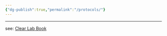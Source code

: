 ```yaml
---
{"dg-publish":true,"permalink":"/protocols/"}
---
```



---
see:
[Clear Lab Book]((https://civiclaboratory.nl/clear-lab-book/))